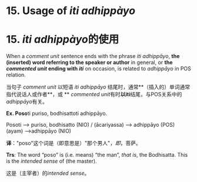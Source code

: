 # **15. Usage of** *iti adhippàyo* 
# 15. *iti adhippàyo***的使用**

When a *comment unit* sentence ends with the phrase *iti adhippāyo*, **the (inserted) word referring to the speaker or author** in general, or **the *commented 
unit* ending with *iti*** on occasion, is related to *adhippāyo* in POS relation. 

当句子 *comment unit* 以短语 *iti adhippāyo* 结尾时，通常**（插入的）单词通常指代说话人或作者**，或 ** *commented unit*有时**以iti**结尾，与POS关系中的*adhippāyo*有关。

**Ex. Poso**ti puriso, bodhisattoti adhippāyo. 

 Posoti --> puriso, bodhisatto (NIO) / (ācariyassa) --> adhippāyo (POS) 
 (ayam) -->adhippāyo (NIO) 

**译**："poso"这个词是（即意思是）"那个男人"，*即*，菩萨。

**Trs**: The word “poso” is (i.e. means) “the man”, *that is*, the Bodhisatta. 
 This is the *intended sense* of (the master).

 这是（主宰者）的*intended sense*。